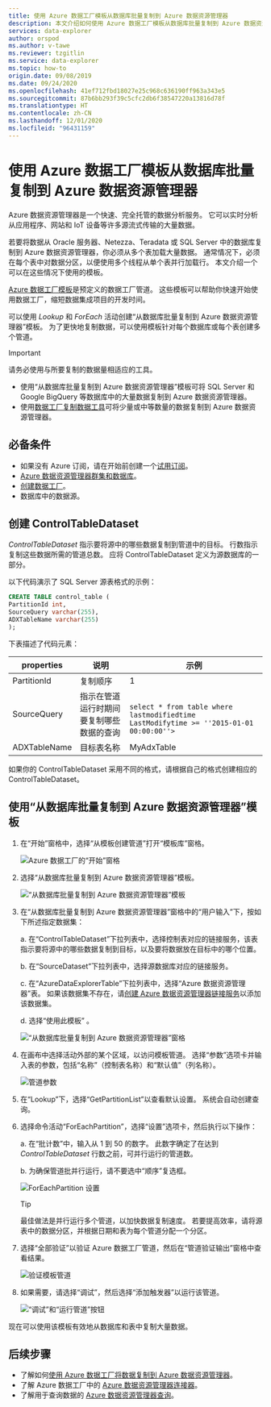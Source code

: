 ```yaml
---
title: 使用 Azure 数据工厂模板从数据库批量复制到 Azure 数据资源管理器
description: 本文介绍如何使用 Azure 数据工厂模板从数据库批量复制到 Azure 数据资源管理器
services: data-explorer
author: orspod
ms.author: v-tawe
ms.reviewer: tzgitlin
ms.service: data-explorer
ms.topic: how-to
origin.date: 09/08/2019
ms.date: 09/24/2020
ms.openlocfilehash: 41ef712fbd18027e25c968c636190ff963a343e5
ms.sourcegitcommit: 87b6bb293f39c5cfc2db6f38547220a13816d78f
ms.translationtype: HT
ms.contentlocale: zh-CN
ms.lasthandoff: 12/01/2020
ms.locfileid: "96431159"
---
```

# <a name="copy-in-bulk-from-a-database-to-azure-data-explorer-by-using-the-azure-data-factory-template"></a>使用 Azure 数据工厂模板从数据库批量复制到 Azure 数据资源管理器 

Azure 数据资源管理器是一个快速、完全托管的数据分析服务。 它可以实时分析从应用程序、网站和 IoT 设备等许多源流式传输的大量数据。 

若要将数据从 Oracle 服务器、Netezza、Teradata 或 SQL Server 中的数据库复制到 Azure 数据资源管理器，你必须从多个表加载大量数据。 通常情况下，必须在每个表中对数据分区，以便使用多个线程从单个表并行加载行。 本文介绍一个可以在这些情况下使用的模板。

[Azure 数据工厂模板](/data-factory/solution-templates-introduction)是预定义的数据工厂管道。 这些模板可以帮助你快速开始使用数据工厂，缩短数据集成项目的开发时间。 

可以使用 *Lookup* 和 *ForEach* 活动创建“从数据库批量复制到 Azure 数据资源管理器”模板。 为了更快地复制数据，可以使用模板针对每个数据库或每个表创建多个管道。 

> [!IMPORTANT]
> 请务必使用与所要复制的数据量相适应的工具。
> * 使用“从数据库批量复制到 Azure 数据资源管理器”模板可将 SQL Server 和 Google BigQuery 等数据库中的大量数据复制到 Azure 数据资源管理器。  
> * 使用[数据工厂复制数据工具](data-factory-load-data.md)可将少量或中等数量的数据复制到 Azure 数据资源管理器。 

## <a name="prerequisites"></a>必备条件

* 如果没有 Azure 订阅，请在开始前创建一个[试用订阅](https://www.microsoft.com/china/azure/index.html?fromtype=cn)。
* [Azure 数据资源管理器群集和数据库](create-cluster-database-portal.md)。
* [创建数据工厂](data-factory-load-data.md#create-a-data-factory)。
* 数据库中的数据源。

## <a name="create-controltabledataset"></a>创建 ControlTableDataset

*ControlTableDataset* 指示要将源中的哪些数据复制到管道中的目标。 行数指示复制这些数据所需的管道总数。 应将 ControlTableDataset 定义为源数据库的一部分。

以下代码演示了 SQL Server 源表格式的示例：
    
```sql   
CREATE TABLE control_table (
PartitionId int,
SourceQuery varchar(255),
ADXTableName varchar(255)
);
```

下表描述了代码元素：

|properties  |说明  | 示例
|---------|---------| ---------|
|PartitionId   |  复制顺序 | 1  |  
|SourceQuery   |  指示在管道运行时期间要复制哪些数据的查询 | <br>`select * from table where lastmodifiedtime  LastModifytime >= ''2015-01-01 00:00:00''>` </br>    
|ADXTableName  |  目标表名称 | MyAdxTable       |  

如果你的 ControlTableDataset 采用不同的格式，请根据自己的格式创建相应的 ControlTableDataset。

## <a name="use-the-bulk-copy-from-database-to-azure-data-explorer-template"></a>使用“从数据库批量复制到 Azure 数据资源管理器”模板

1. 在“开始”窗格中，选择“从模板创建管道”打开“模板库”窗格。   

    ![Azure 数据工厂的“开始”窗格](media/data-factory-template/adf-get-started.png)

1. 选择“从数据库批量复制到 Azure 数据资源管理器”模板。 
 
    ![“从数据库批量复制到 Azure 数据资源管理器”模板](media/data-factory-template/pipeline-from-template.png)

1.  在“从数据库批量复制到 Azure 数据资源管理器”窗格中的“用户输入”下，按如下所述指定数据集：   

    a. 在“ControlTableDataset”下拉列表中，选择控制表对应的链接服务，该表指示要将源中的哪些数据复制到目标，以及要将数据放在目标中的哪个位置。  

    b. 在“SourceDataset”下拉列表中，选择源数据库对应的链接服务。  

    c. 在“AzureDataExplorerTable”下拉列表中，选择“Azure 数据资源管理器”表。  如果该数据集不存在，请[创建 Azure 数据资源管理器链接服务](data-factory-load-data.md#create-the-azure-data-explorer-linked-service)以添加该数据集。

    d. 选择“使用此模板”  。

    ![“从数据库批量复制到 Azure 数据资源管理器”窗格](media/data-factory-template/configure-bulk-copy-adx-template.png)

1. 在画布中选择活动外部的某个区域，以访问模板管道。 选择“参数”选项卡并输入表的参数，包括“名称”（控制表名称）和“默认值”（列名称）。   

    ![管道参数](media/data-factory-template/pipeline-parameters.png)

1.  在“Lookup”下，选择“GetPartitionList”以查看默认设置。   系统会自动创建查询。
1.  选择命令活动“ForEachPartition”，选择“设置”选项卡，然后执行以下操作：  

    a. 在“批计数”中，输入从 1 到 50 的数字。  此数字确定了在达到 *ControlTableDataset* 行数之前，可并行运行的管道数。 

    b. 为确保管道批并行运行，请不要选中“顺序”复选框。  

    ![ForEachPartition 设置](media/data-factory-template/foreach-partition-settings.png)

    > [!TIP]
    > 最佳做法是并行运行多个管道，以加快数据复制速度。 若要提高效率，请将源表中的数据分区，并根据日期和表为每个管道分配一个分区。

1. 选择“全部验证”以验证 Azure 数据工厂管道，然后在“管道验证输出”窗格中查看结果。  

    ![验证模板管道](media/data-factory-template/validate-template-pipelines.png)

1. 如果需要，请选择“调试”，然后选择“添加触发器”以运行该管道。  

    ![“调试”和“运行管道”按钮](media/data-factory-template/trigger-run-of-pipeline.png)    

现在可以使用该模板有效地从数据库和表中复制大量数据。

## <a name="next-steps"></a>后续步骤

* 了解如何[使用 Azure 数据工厂将数据复制到 Azure 数据资源管理器](data-factory-load-data.md)。
* 了解 Azure 数据工厂中的 [Azure 数据资源管理器连接器](/data-factory/connector-azure-data-explorer)。
* 了解用于查询数据的 [Azure 数据资源管理器查询](web-query-data.md)。






